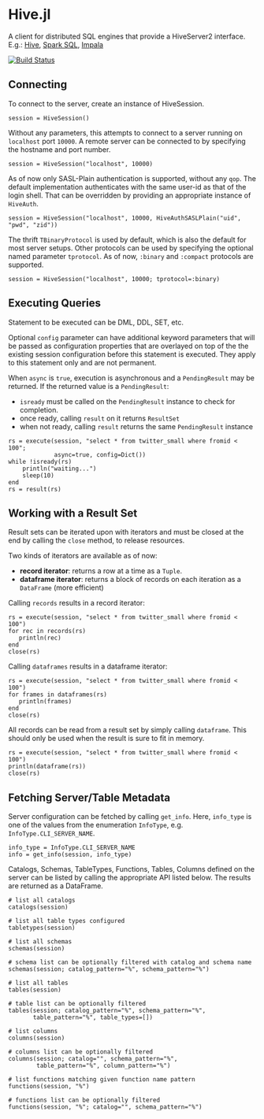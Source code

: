 # Hive.jl

A client for distributed SQL engines that provide a HiveServer2 interface.
E.g.: [Hive](https://hive.apache.org/), [Spark SQL](http://spark.apache.org/sql/), [Impala](http://impala.io/)

[![Build Status](https://travis-ci.org/tanmaykm/Hive.jl.svg?branch=master)](https://travis-ci.org/tanmaykm/Hive.jl)

## Connecting

To connect to the server, create an instance of HiveSession.

````
session = HiveSession()
````

Without any parameters, this attempts to connect to a server running on `localhost` port `10000`.
A remote server can be connected to by specifying the hostname and port number.

````
session = HiveSession("localhost", 10000)
````

As of now only SASL-Plain authentication is supported, without any `qop`. The default implementation
authenticates with the same user-id as that of the login shell. That can be overridden by providing
an appropriate instance of `HiveAuth`.

````
session = HiveSession("localhost", 10000, HiveAuthSASLPlain("uid", "pwd", "zid"))
````

The thrift `TBinaryProtocol` is used by default, which is also the default for most server setups.
Other protocols can be used by specifying the optional named parameter `tprotocol`.
As of now, `:binary` and `:compact` protocols are supported.

````
session = HiveSession("localhost", 10000; tprotocol=:binary)
````

## Executing Queries

Statement to be executed can be DML, DDL, SET, etc.

Optional `config` parameter can have additional keyword parameters that will be passed as configuration 
properties that are overlayed on top of the the existing session configuration before this statement is
executed. They apply to this statement only and are not permanent.

When `async` is `true`, execution is asynchronous and a `PendingResult` may be returned.
If the returned value is a `PendingResult`:

- `isready` must be called on the `PendingResult` instance to check for completion.
- once ready, calling `result` on it returns `ResultSet`
- when not ready, calling `result` returns the same `PendingResult` instance

````
rs = execute(session, "select * from twitter_small where fromid < 100";
             async=true, config=Dict())
while !isready(rs)
    println("waiting...") 
    sleep(10)
end
rs = result(rs)
````

## Working with a Result Set

Result sets can be iterated upon with iterators and must be closed at the end by calling the `close` method, to release resources.

Two kinds of iterators are available as of now:
- **record iterator**: returns a row at a time as a `Tuple`.
- **dataframe iterator**: returns a block of records on each iteration as a `DataFrame` (more efficient)

Calling `records` results in a record iterator:

````
rs = execute(session, "select * from twitter_small where fromid < 100")
for rec in records(rs)
   println(rec)
end
close(rs)
````

Calling `dataframes` results in a dataframe iterator:

````
rs = execute(session, "select * from twitter_small where fromid < 100")
for frames in dataframes(rs)
   println(frames)
end
close(rs)
````

All records can be read from a result set by simply calling `dataframe`. This should only be used when the result is sure to fit in memory.

````
rs = execute(session, "select * from twitter_small where fromid < 100")
println(dataframe(rs))
close(rs)
````

## Fetching Server/Table Metadata

Server configuration can be fetched by calling `get_info`.
Here, `info_type` is one of the values from the enumeration `InfoType`, e.g. `InfoType.CLI_SERVER_NAME`.

````
info_type = InfoType.CLI_SERVER_NAME
info = get_info(session, info_type)
````

Catalogs, Schemas, TableTypes, Functions, Tables, Columns defined on the server can be listed by calling the appropriate API listed below.
The results are returned as a DataFrame.

````
# list all catalogs
catalogs(session)

# list all table types configured
tabletypes(session)

# list all schemas
schemas(session)

# schema list can be optionally filtered with catalog and schema name
schemas(session; catalog_pattern="%", schema_pattern="%")

# list all tables
tables(session)

# table list can be optionally filtered
tables(session; catalog_pattern="%", schema_pattern="%",
       table_pattern="%", table_types=[])

# list columns
columns(session)

# columns list can be optionally filtered
columns(session; catalog="", schema_pattern="%",
        table_pattern="%", column_pattern="%")

# list functions matching given function name pattern
functions(session, "%")

# functions list can be optionally filtered
functions(session, "%"; catalog="", schema_pattern="%")
````

